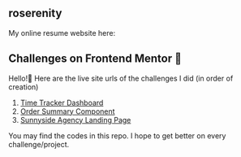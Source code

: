 ## roserenity 
My online resume website here: 


## Challenges on Frontend Mentor 🚀
Hello!👋 Here are the live site urls of the challenges I did (in order of creation)
1. [Time Tracker Dashboard](https://roserenity.github.io/Time-Tracker-Dashboard)
2. [Order Summary Component](https://roserenity.github.io/Order-Summary)
3. [Sunnyside Agency Landing Page](https://roserenity.github.io/Sunnyside%20Agency%20Landing%20Page/)

You may find the codes in this repo. I hope to get better on every challenge/project.
